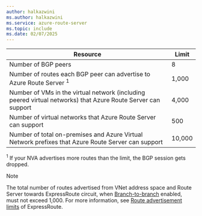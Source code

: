 ```yaml
---
author: halkazwini
ms.author: halkazwini
ms.service: azure-route-server
ms.topic: include
ms.date: 02/07/2025
---
```

| Resource | Limit |
|----------|-------|
| Number of BGP peers | 8 |
| Number of routes each BGP peer can advertise to Azure Route Server <sup>1</sup> | 1,000 |
| Number of VMs in the virtual network (including peered virtual networks) that Azure Route Server can support | 4,000 |
| Number of virtual networks that Azure Route Server can support | 500 |
| Number of total on-premises and Azure Virtual Network prefixes that Azure Route Server can support | 10,000 |

<sup>1</sup> If your NVA advertises more routes than the limit, the BGP session gets dropped.

> [!NOTE]
> The total number of routes advertised from VNet address space and Route Server towards ExpressRoute circuit, when [Branch-to-branch](/azure/route-server/configure-route-server#configure-route-exchange) enabled, must not exceed 1,000. For more information, see [Route advertisement limits](/azure/azure-resource-manager/management/azure-subscription-service-limits#azure-expressroute-limits) of ExpressRoute.
